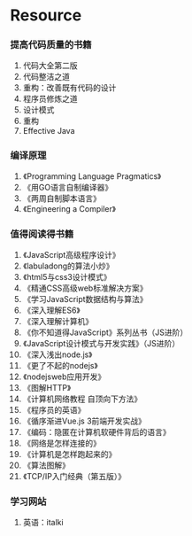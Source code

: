 # Resource

### 提高代码质量的书籍

1. 代码大全第二版
2. 代码整洁之道
3. 重构：改善既有代码的设计
4. 程序员修炼之道
5. 设计模式
6. 重构
7. Effective Java

### 编译原理

1. 《Programming Language Pragmatics》
2. 《用GO语言自制编译器》
3. 《两周自制脚本语言》
4. 《Engineering a Compiler》

### 值得阅读得书籍

1. 《JavaScript高级程序设计》
2. 《labuladong的算法小炒》
3. 《html5与css3设计模式》
4. 《精通CSS高级web标准解决方案》
5. 《学习JavaScript数据结构与算法》
6. 《深入理解ES6》
7. 《深入理解计算机》
8. 《你不知道得JavaScript》系列丛书（JS进阶）
9. 《JavaScript设计模式与开发实践》（JS进阶）
10. 《深入浅出node.js》
11. 《更了不起的nodejs》
12. 《nodejsweb应用开发》
13. 《图解HTTP》
14. 《计算机网络教程 自顶向下方法》
15. 《程序员的英语》
16. 《循序渐进Vue.js 3前端开发实战》
17. 《编码：隐匿在计算机软硬件背后的语言》
18. 《网络是怎样连接的》
19. 《计算机是怎样跑起来的》
20. 《算法图解》
21. 《TCP/IP入门经典（第五版）》

### 学习网站

1. 英语：italki